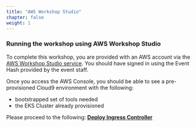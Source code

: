 ```yaml
---
title: "AWS Workshop Studio"
chapter: false
weight: 1
---
```


### Running the workshop using AWS Workshop Studio

To complete this workshop, you are provided with an AWS account via the [AWS Workshop Studio service](https://catalog.workshops.aws/). You should have signed in using the Event Hash provided by the event staff.

Once you access the AWS Console, you should be able to see a pre-provisioned Cloud9 environment with the following:

* bootstrapped set of tools needed
* the EKS Cluster already provisioned

Please proceed to the following: [**Deploy Ingress Controller**](../../3_launch_eks/33_ingress_controller_alb.html)
